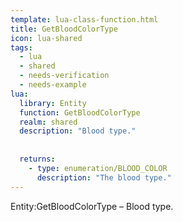 ```yaml
---
template: lua-class-function.html
title: GetBloodColorType
icon: lua-shared
tags:
  - lua
  - shared
  - needs-verification
  - needs-example
lua:
  library: Entity
  function: GetBloodColorType
  realm: shared
  description: "Blood type."
  
  
  returns:
    - type: enumeration/BLOOD_COLOR
      description: "The blood type."
---
```


<div class="lua__search__keywords">
Entity:GetBloodColorType &#x2013; Blood type.
</div>
